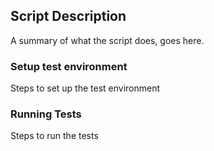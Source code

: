 ## Script Description

A summary of what the script does, goes here.

### Setup test environment

Steps to set up the test environment


### Running Tests

Steps to run the tests